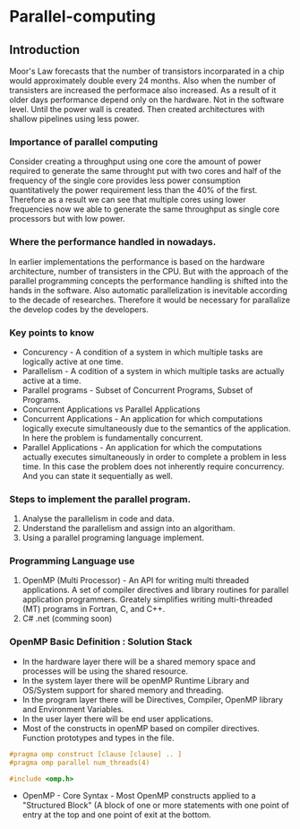 # Parallel-computing

## Introduction
Moor's Law forecasts that the number of transistors incorparated in a chip would approximately double every 24 months. Also when the number of transisters are increased the performace also increased. As a result of it older days performance depend only on the hardware. Not in the software level. Until the power wall is created. Then created architectures with shallow pipelines using less power. 

### Importance of parallel computing 
Consider creating a throughput using one core the amount of power required to generate the same throught put with two cores and half of the frequency of the single core provides less power consumption quantitatively the power requirement less than the 40% of the first. Therefore as a result we can see that multiple cores using lower frequencies now we able to generate the same throughput as single core processors but with low power. 

### Where the performance handled in nowadays.
In earlier implementations the performance is based on the hardware architecture, number of transisters in the CPU. But with the approach of the parallel programming concepts the performance handling is shifted into the hands in the software. Also automatic parallelization is inevitable according to the decade of researches. Therefore it would be necessary for parallalize the develop codes by the developers. 

### Key points to know 
* Concurency - A condition of a system in which multiple tasks are logically active at one time. 
* Parallelism - A codition of a system in which multiple tasks are actually active at a time. 
* Parallel programs - Subset of Concurrent Programs, Subset of Programs. 
* Concurrent Applications vs Parallel Applications 
* Concurrent Applications - An application for which computations logically execute simultaneously due to the semantics of the application. In here the problem is fundamentally concurrent. 
* Parallel Applications - An application for which the computations actually executes simultaneously in order to complete a problem in less time. In this case the problem does not inherently require concurrency. And you can state it sequentially as well. 

### Steps to implement the parallel program.
1. Analyse the parallelism in code and data. 
2. Understand the parallelism and assign into an algoritham. 
3. Using a parallel programing language implement. 

### Programming Language use
1. OpenMP (Multi Processor) - An API for writing multi threaded applications. A set of compiler directives and library routines for parallel application programmers. Greately simplifies writing multi-threaded (MT) programs in Fortran, C, and C++.
2. C# .net (comming soon)

### OpenMP Basic Definition : Solution Stack
* In the hardware layer there will be a shared memory space and processes will be using the shared resource. 
* In the system layer there will be openMP Runtime Library and OS/System support for shared memory and threading.
* In the program layer there will be Directives, Compiler, OpenMP library and Environment Variables.
* In the user layer there will be end user applications. 
* Most of the constructs in openMP based on compiler directives. Function prototypes and types in the file.  
```C
#pragma omp construct [clause [clause] .. ]
#pragma omp parallel num_threads(4)

#include <omp.h>
```
* OpenMP - Core Syntax - Most OpenMP constructs applied to a "Structured Block" (A block of one or more statements with one point of entry at the top and one point of exit at the bottom.  


